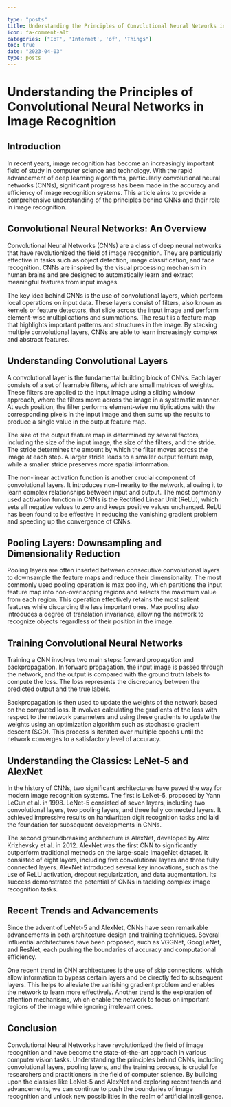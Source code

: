 ```yaml
---

type: "posts"
title: Understanding the Principles of Convolutional Neural Networks in Image Recognition
icon: fa-comment-alt
categories: ["IoT', 'Internet', 'of', 'Things"]
toc: true
date: "2023-04-03"
type: posts
---
```





# Understanding the Principles of Convolutional Neural Networks in Image Recognition

## Introduction

In recent years, image recognition has become an increasingly important field of study in computer science and technology. With the rapid advancement of deep learning algorithms, particularly convolutional neural networks (CNNs), significant progress has been made in the accuracy and efficiency of image recognition systems. This article aims to provide a comprehensive understanding of the principles behind CNNs and their role in image recognition.

## Convolutional Neural Networks: An Overview

Convolutional Neural Networks (CNNs) are a class of deep neural networks that have revolutionized the field of image recognition. They are particularly effective in tasks such as object detection, image classification, and face recognition. CNNs are inspired by the visual processing mechanism in human brains and are designed to automatically learn and extract meaningful features from input images.

The key idea behind CNNs is the use of convolutional layers, which perform local operations on input data. These layers consist of filters, also known as kernels or feature detectors, that slide across the input image and perform element-wise multiplications and summations. The result is a feature map that highlights important patterns and structures in the image. By stacking multiple convolutional layers, CNNs are able to learn increasingly complex and abstract features.

## Understanding Convolutional Layers

A convolutional layer is the fundamental building block of CNNs. Each layer consists of a set of learnable filters, which are small matrices of weights. These filters are applied to the input image using a sliding window approach, where the filters move across the image in a systematic manner. At each position, the filter performs element-wise multiplications with the corresponding pixels in the input image and then sums up the results to produce a single value in the output feature map.

The size of the output feature map is determined by several factors, including the size of the input image, the size of the filters, and the stride. The stride determines the amount by which the filter moves across the image at each step. A larger stride leads to a smaller output feature map, while a smaller stride preserves more spatial information.

The non-linear activation function is another crucial component of convolutional layers. It introduces non-linearity to the network, allowing it to learn complex relationships between input and output. The most commonly used activation function in CNNs is the Rectified Linear Unit (ReLU), which sets all negative values to zero and keeps positive values unchanged. ReLU has been found to be effective in reducing the vanishing gradient problem and speeding up the convergence of CNNs.

## Pooling Layers: Downsampling and Dimensionality Reduction

Pooling layers are often inserted between consecutive convolutional layers to downsample the feature maps and reduce their dimensionality. The most commonly used pooling operation is max pooling, which partitions the input feature map into non-overlapping regions and selects the maximum value from each region. This operation effectively retains the most salient features while discarding the less important ones. Max pooling also introduces a degree of translation invariance, allowing the network to recognize objects regardless of their position in the image.

## Training Convolutional Neural Networks

Training a CNN involves two main steps: forward propagation and backpropagation. In forward propagation, the input image is passed through the network, and the output is compared with the ground truth labels to compute the loss. The loss represents the discrepancy between the predicted output and the true labels.

Backpropagation is then used to update the weights of the network based on the computed loss. It involves calculating the gradients of the loss with respect to the network parameters and using these gradients to update the weights using an optimization algorithm such as stochastic gradient descent (SGD). This process is iterated over multiple epochs until the network converges to a satisfactory level of accuracy.

## Understanding the Classics: LeNet-5 and AlexNet

In the history of CNNs, two significant architectures have paved the way for modern image recognition systems. The first is LeNet-5, proposed by Yann LeCun et al. in 1998. LeNet-5 consisted of seven layers, including two convolutional layers, two pooling layers, and three fully connected layers. It achieved impressive results on handwritten digit recognition tasks and laid the foundation for subsequent developments in CNNs.

The second groundbreaking architecture is AlexNet, developed by Alex Krizhevsky et al. in 2012. AlexNet was the first CNN to significantly outperform traditional methods on the large-scale ImageNet dataset. It consisted of eight layers, including five convolutional layers and three fully connected layers. AlexNet introduced several key innovations, such as the use of ReLU activation, dropout regularization, and data augmentation. Its success demonstrated the potential of CNNs in tackling complex image recognition tasks.

## Recent Trends and Advancements

Since the advent of LeNet-5 and AlexNet, CNNs have seen remarkable advancements in both architecture design and training techniques. Several influential architectures have been proposed, such as VGGNet, GoogLeNet, and ResNet, each pushing the boundaries of accuracy and computational efficiency.

One recent trend in CNN architectures is the use of skip connections, which allow information to bypass certain layers and be directly fed to subsequent layers. This helps to alleviate the vanishing gradient problem and enables the network to learn more effectively. Another trend is the exploration of attention mechanisms, which enable the network to focus on important regions of the image while ignoring irrelevant ones.

## Conclusion

Convolutional Neural Networks have revolutionized the field of image recognition and have become the state-of-the-art approach in various computer vision tasks. Understanding the principles behind CNNs, including convolutional layers, pooling layers, and the training process, is crucial for researchers and practitioners in the field of computer science. By building upon the classics like LeNet-5 and AlexNet and exploring recent trends and advancements, we can continue to push the boundaries of image recognition and unlock new possibilities in the realm of artificial intelligence.